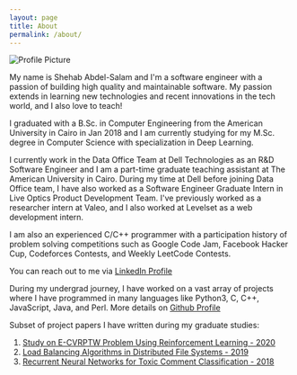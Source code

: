 ```yaml
---
layout: page
title: About
permalink: /about/
---
```


<img src="{{ site.baseurl }}/assets/Shehab.png" title="Profile Picture" class="profile">

My name is Shehab Abdel-Salam and I'm a software engineer with a passion of building high quality and maintainable software. My passion extends in learning new technologies and recent innovations in the tech world, and I also love to teach!

I graduated with a B.Sc. in Computer Engineering from the American University in Cairo in Jan 2018 and I am currently studying for my M.Sc. degree in Computer Science with specialization in Deep Learning.

I currently work in the Data Office Team at Dell Technologies as an R&D Software Engineer and I am a part-time graduate teaching assistant at The American University in Cairo. During my time at Dell before joining Data Office team, I have also worked as a Software Engineer Graduate Intern in Live Optics Product Development Team. I've previously worked as a researcher intern at Valeo, and I also worked at Levelset as a web development intern.

I am also an experienced C/C++ programmer with a participation history of problem solving competitions such as Google Code Jam, Facebook Hacker Cup, Codeforces Contests, and Weekly LeetCode Contests.

You can reach out to me via [LinkedIn Profile][linkedin]

During my undergrad journey, I have worked on a vast array of projects where I have programmed in many languages like Python3, C, C++, JavaScript, Java, and Perl.
More details on [Github Profile][github]

Subset of project papers I have written during my graduate studies:

1. [Study on E-CVRPTW Problem Using Reinforcement Learning - 2020](https://drive.google.com/file/d/1S66LT3kInvsubYGUlW4S78QJWLESqap3/view?usp=sharing)
2. [Load Balancing Algorithms in Distributed File Systems - 2019](https://drive.google.com/file/d/1uwlMDUGlllPCa1riIjcvhv8-sL7gsdoJ/view?usp=sharing)
3. [Recurrent Neural Networks for Toxic Comment Classification - 2018](https://github.com/ShehabMMohamed/ToxicCommentClassification)

[linkedin]: https://www.linkedin.com/in/shehab-abdel-salam-0a12ab97/
[github]: https://github.com/ShehabMMohamed
